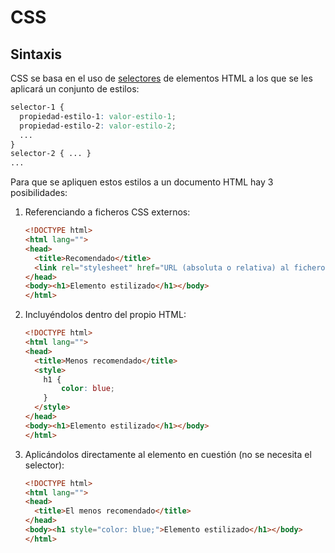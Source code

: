 # CSS
## Sintaxis

CSS se basa en el uso de [selectores](https://developer.mozilla.org/en-US/docs/Learn/CSS/Building_blocks/Selectors) de elementos HTML a los que se les aplicará un conjunto de estilos:

```css
selector-1 {
  propiedad-estilo-1: valor-estilo-1;
  propiedad-estilo-2: valor-estilo-2;
  ...
}
selector-2 { ... }
...
```

Para que se apliquen estos estilos a un documento HTML hay 3 posibilidades:

1. Referenciando a ficheros CSS externos:
    ```html
    <!DOCTYPE html>
    <html lang="">
    <head>
      <title>Recomendado</title>
      <link rel="stylesheet" href="URL (absoluta o relativa) al fichero CSS" />
    </head>
    <body><h1>Elemento estilizado</h1></body>
    </html>
    ```

1. Incluyéndolos dentro del propio HTML:
    ```html
    <!DOCTYPE html>
    <html lang="">
    <head>
      <title>Menos recomendado</title>
      <style>
        h1 {
            color: blue;
        }
      </style>
    </head>
    <body><h1>Elemento estilizado</h1></body>
    </html>
    ```

1. Aplicándolos directamente al elemento en cuestión (no se necesita el selector):
    ```html
    <!DOCTYPE html>
    <html lang="">
    <head>
      <title>El menos recomendado</title>
    </head>
    <body><h1 style="color: blue;">Elemento estilizado</h1></body>
    </html>
    ```